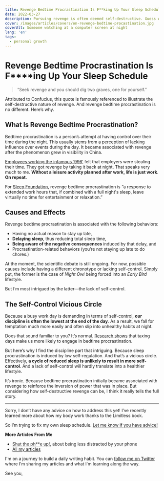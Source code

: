 ```yaml
---
title: Revenge Bedtime Procrastination Is F**king Up Your Sleep Schedule
date: 2022-03-27
description: Pursuing revenge is often deemed self-destructive. Guess what? Revenge bedtime procrastination is no different.
cover: /images/articles/covers/on-revenge-bedtime-procastination.jpg
coverAlt: Someone watching at a computer screen at night
lang: 'en'
tags:
  - personal growth
---
```


# Revenge Bedtime Procrastination Is F****ing Up Your Sleep Schedule

> “Seek revenge and you should dig two graves, one for yourself.”

Attributed to Confucius, this quote is famously referenced to illustrate the self-destructive nature of revenge. And revenge bedtime procrastination is no different. Here’s why.

## What Is Revenge Bedtime Procrastination?

Bedtime procrastination is a person’s attempt at having control over their time during the night. This usually stems from a perception of lacking influence over events during the day. It became associated with revenge after the phenomenon grew in visibility in China.

[Employees working the infamous ‘996’](https://www.bbc.com/worklife/article/20201123-the-psychology-behind-revenge-bedtime-procrastination) felt that employers were stealing their time. They got revenge by taking it back at night. That speaks very much to me. **Without a leisure activity planned after work, life is just work. On repeat.**

For [Sleep Foundation](https://www.sleepfoundation.org/sleep-hygiene/revenge-bedtime-procrastination), revenge bedtime procrastination is “a response to extended work hours that, if combined with a full night's sleep, leave virtually no time for entertainment or relaxation.”

## Causes and Effects

Revenge bedtime procrastination is associated with the following behaviors:
- Having no actual reason to stay up late,
- **Delaying sleep**, thus reducing total sleep time,
- **Being aware of the negative consequences** induced by that delay, and
- Procrastination-related behaviors (you’re not staying up late to do chores.)

At the moment, the scientific debate is still ongoing. For now, possible causes include having a different chronotype or lacking self-control. Simply put, the former is the case of _Night Owl_ being forced into an _Early Bird_ lifestyle.

But I’m most intrigued by the latter—the lack of self-control.

## The Self-Control Vicious Circle

Because a busy work day is demanding in terms of self-control, **our discipline is often the lowest at the end of the day**. As a result, we fall for temptation much more easily and often slip into unhealthy habits at night.

Does that sound familiar to you? It’s normal. [Research shows](https://pubmed.ncbi.nlm.nih.gov/29662459/) that taxing days make us more likely to engage in bedtime procrastination.

But here’s why I find the discipline part that intriguing. Because sleep procrastination is induced by low self-regulation. And that’s a vicious circle. Effectively, **a cycle of reduced sleep is unlikely to result in more self-control**. And a lack of self-control will hardly translate into a healthier lifestyle.


It’s ironic. Because bedtime procrastination initially became associated with revenge to reinforce the inversion of power that was in place. But considering how self-destructive revenge can be, I think it really tells the full story.

- - -

Sorry, I don’t have any advice on how to address this yet! I’ve recently learned more about how my body work thanks to the Limitless book.

So I’m trying to fix my own sleep schedule. [Let me know if you have advice!](mailto:lau.cazanove@gmail.com)

**More Articles From Me**

- [Shut the ph**e up!](https://strift.medium.com/shut-the-ph-e-up-7187a4274177), about being less distracted by your phone
- [All my articles](/)

I'm on a journey to build a daily writing habit. You can [follow me on Twitter](https://twitter.com/StriftCodes) where I'm sharing my articles and what I'm learning along the way.

See you,
